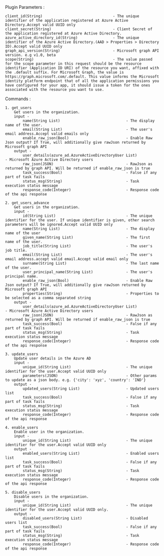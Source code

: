 Plugin Parameters :

	client_id(String)                                - The unique identifier of the application registered at Azure Active Directory.Accept valid UUID only
	client_secret(String)                            - Client Secret of the application registered at Azure Active Directory.
	azure_active_directory_id(String)                - The unique identifier of the Azure Active Directory.(AAD > Properties > Directory ID).Accept valid UUID only
	graph_api_version(String)                        - Microsoft graph API version. e.g v1.0, beta
	scope(String)                                    - The value passed for the scope parameter in this request should be the resource identifier (Application ID URI) of the resource you want, affixed with the .default suffix. For Microsoft Graph, the value is https://graph.microsoft.com/.default. This value informs the Microsoft identity platform endpoint that of all the application permissions you have configured for your app, it should issue a token for the ones associated with the resource you want to use.

Commands :

	1. get_users
		Get users in the organization.
		input -
			name(String List)                              - The display name of the user.
			email(String List)                             - The user's email address.Accept valid emails only
			enable_raw_json(Bool)                          - Enable Raw Json output? If True, will additionally give rawJson returned by Microsoft graph API
		output -
			user_details(azure_ad.AzureActiveDirectoryUser List)                    - Microsoft Azure Active Directory users
			raw_json(JSON)                                 - RawJson as returned by graph API. Will be returned if enable_raw_json is true
			task_success(Bool)                             - False if any part of task fails
			status_msg(String)                             - Task execution status message
			response_code(Integer)                         - Response code of the api response

	2. get_users_advance
		Get users in the organization.
		input -
			id(String List)                                - The unique identifier for the user. If unique identifier is given, other search parameters will be ignored.Accept valid UUID only
			name(String List)                              - The display name of the user
			given_name(String List)                        - The first name of the user.
			job_title(String List)                         - The user's job title.
			email(String List)                             - The user's email address.accept valid email.Accept valid email only
			surname(String List)                           - The last name of the user.
			user_principal_name(String List)               - The user's principal name.
			enable_raw_json(Bool)                          - Enable Raw Json output? If True, will additionally give rawJson returned by Microsoft graph API
			properties(String)                             - Properties to be selected as a comma separated string
		output -
			user_details(azure_ad.AzureActiveDirectoryUser List)                    - Microsoft Azure Active Directory users
			raw_json(JSON)                                 - RawJson as returned by graph API. Will be returned if enable_raw_json is true
			task_success(Bool)                             - False if any part of task fails
			status_msg(String)                             - Task execution status message
			response_code(Integer)                         - Response code of the api response

	3. update_users
		Update user details in the Azure AD
		input -
			unique_id(String List)                         - The unique identifier for the user.Accept valid UUID only
			parameters(JSON)                               - Other params to update as a json body. e.g. {'city': 'xyz', 'country': 'IND'}
		output -
			updated_users(String List)                     - Updated users list
			task_success(Bool)                             - False if any part of task fails
			status_msg(String)                             - Task execution status message
			response_code(Integer)                         - Response code of the api response

	4. enable_users
		Enable user in the organization.
		input -
			unique_id(String List)                         - The unique identifier for the user.Accept valid UUID only
		output -
			enabled_users(String List)                     - Enabled users list
			task_success(Bool)                             - False if any part of task fails
			status_msg(String)                             - Task execution status message
			response_code(Integer)                         - Response code of the api response

	5. disable_users
		Disable users in the organization.
		input -
			unique_id(String List)                         - The unique identifier for the user.Accept valid UUID only.
		output -
			disabled_users(String List)                    - Disabled users list
			task_success(Bool)                             - False if any part of task fails
			status_msg(String)                             - Task execution status message
			response_code(Integer)                         - Response code of the api response
